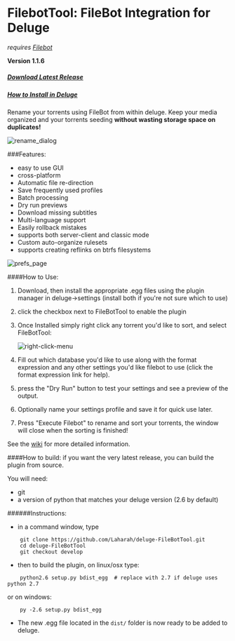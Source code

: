 # FilebotTool: FileBot Integration for Deluge
*requires [Filebot](http://www.filebot.net/)*

**Version 1.1.6**

##### [Download Latest Release](https://github.com/Laharah/deluge-FilebotTool/releases/latest)

##### [How to Install in Deluge](https://github.com/Laharah/deluge-FileBotTool/wiki)


Rename your torrents using FileBot from within deluge. Keep your media organized and 
your torrents seeding **without wasting storage space on duplicates!**

![rename_dialog](http://i.imgur.com/pfc14Rs.png)

###Features:
- easy to use GUI
- cross-platform
- Automatic file re-direction
- Save frequently used profiles
- Batch processing
- Dry run previews
- Download missing subtitles
- Multi-language support
- Easily rollback mistakes
- supports both server-client and classic mode
- Custom auto-organize rulesets
- supports creating reflinks on btrfs filesystems


![prefs_page](http://i.imgur.com/Dr22k0a.png)

####How to Use:
1. Download, then install the appropriate .egg files using the plugin manager in deluge->settings
 (install both if you're not sure which to use)

2. click the checkbox next to FileBotTool to enable the plugin

2. Once Installed simply right click any torrent you'd like to sort, and select FileBotTool:

    ![right-click-menu](http://i.imgur.com/mVfmfnr.png)

3. Fill out which database you'd like to use along with the format expression and any other settings
you'd like filebot to use (click the format expression link for help).

4. press the "Dry Run" button to test your settings and see a preview of the output.

5. Optionally name your settings profile and save it for quick use later.

6. Press "Execute Filebot" to rename and sort your torrents, the window will close when the
 sorting is finished!

See the [wiki](https://github.com/Laharah/deluge-FileBotTool/wiki) for more detailed information.

####How to build:
if you want the very latest release, you can build the plugin from source.

You will need:
- git
- a version of python that matches your deluge version (2.6 by default)

######Instructions:
- in a command window, type
```
    git clone https://github.com/Laharah/deluge-FileBotTool.git
    cd deluge-FileBotTool
    git checkout develop
```

- then to build the plugin, on linux/osx type:
```
    python2.6 setup.py bdist_egg  # replace with 2.7 if deluge uses python 2.7
``` 
   or on windows:
```
    py -2.6 setup.py bdist_egg
``` 
- The new .egg file located in the `dist/` folder is now ready to be added to deluge. 
